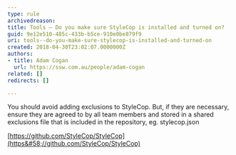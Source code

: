 ```yaml
---
type: rule
archivedreason: 
title: Tools – Do you make sure StyleCop is installed and turned on?
guid: 9e12e510-485c-433b-b5ce-910e0be879f9
uri: tools--do-you-make-sure-stylecop-is-installed-and-turned-on
created: 2018-04-30T23:02:07.0000000Z
authors:
- title: Adam Cogan
  url: https://ssw.com.au/people/adam-cogan
related: []
redirects: []

---
```


You should avoid adding exclusions to StyleCop. But, if they are necessary, ensure they are agreed to by all team members and stored in a shared exclusions file that is included in the repository, eg. stylecop.json

<!--endintro-->

[https://github.com/StyleCop/StyleCop](https&#58;//github.com/StyleCop/StyleCop)
